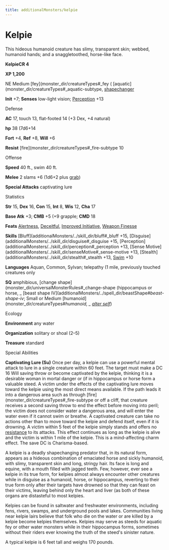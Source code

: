 ```yaml
---
title: additionalMonsters/kelpie
---
```

# Kelpie

This hideous humanoid creature has slimy, transparent skin; webbed, humanoid hands; and a snaggletoothed, horse-like face.

**KelpieCR 4**

**XP 1,200**

NE Medium [fey](monster_dir/creatureTypes#_fey ( [aquatic](monster_dir/creatureTypes#_aquatic-subtype, [shapechanger](monster_dir/creatureTypes#_shapechanger-subtype)

**Init** +7; **Senses** low-light vision; [Perception](additionalMonsters/../skill_dir/perception#_perception) +13

Defense

**AC** 17, touch 13, flat-footed 14 (+3 Dex, +4 natural)

**hp** 38 (7d6+14

**Fort** +4, **Ref** +8, **Will** +6

**Resist** [fire](monster_dir/creatureTypes#_fire-subtype 10

Offense

**Speed** 40 ft., swim 40 ft.

**Melee** 2 slams +6 (1d6+2 plus [grab](monster_dir/universalMonsterRules#_grab))

**Special Attacks** captivating lure

Statistics

**Str** 15, **Dex** 16, **Con** 15, **Int** 8, **Wis** 12, **Cha** 17

**Base Atk** +3; **CMB** +5 (+9 grapple; **CMD** 18

**Feats** [Alertness](additionalMonsters/../feats#_alertness), [Deceitful](additionalMonsters/../feats#_deceitful), [Improved Initiative](additionalMonsters/../feats#_improved-initiative), [Weapon Finesse](additionalMonsters/../feats#_weapon-finesse)

**Skills** [Bluff](additionalMonsters/../skill_dir/bluff#_bluff +15, [Disguise](additionalMonsters/../skill_dir/disguise#_disguise +15, [Perception](additionalMonsters/../skill_dir/perception#_perception +13, [Sense Motive](additionalMonsters/../skill_dir/senseMotive#_sense-motive +13, [Stealth](additionalMonsters/../skill_dir/stealth#_stealth +13, [Swim](additionalMonsters/../skill_dir/swim#_swim) +10

**Languages** Aquan, Common, Sylvan; telepathy (1 mile, previously touched creatures only

**SQ** amphibious, [change shape](monster_dir/universalMonsterRules#_change-shape (hippocampus or horse, _ [beast shape IV](additionalMonsters/../spell_dir/beastShape#_beast-shape-iv_; Small or Medium [humanoid](monster_dir/creatureTypes#_humanoid, _ [alter self](additionalMonsters/../spell_dir/alterSelf#_alter-self)_)

Ecology

**Environment** any water

**Organization** solitary or shoal (2–5)

**Treasure** standard

Special Abilities

**Captivating Lure (Su)** Once per day, a kelpie can use a powerful mental attack to lure in a single creature within 60 feet. The target must make a DC 16 Will saving throw or become captivated by the kelpie, thinking it is a desirable woman in mortal danger or (if in hippocampus or horse form a valuable steed. A victim under the effects of the captivating lure moves toward the kelpie using the most direct means available. If the path leads it into a dangerous area such as through [fire](monster_dir/creatureTypes#_fire-subtype or off a cliff, that creature receives a second saving throw to end the effect before moving into peril; the victim does not consider water a dangerous area, and will enter the water even if it cannot swim or breathe. A captivated creature can take no actions other than to move toward the kelpie and defend itself, even if it is drowning. A victim within 5 feet of the kelpie simply stands and offers no [resistance](monster_dir/universalMonsterRules#_resistance) to its attacks. This effect continues as long as the kelpie is alive and the victim is within 1 mile of the kelpie. This is a mind-affecting charm effect. The save DC is Charisma-based.

A kelpie is a deadly shapechanging predator that, in its natural form, appears as a hideous combination of emaciated horse and sickly humanoid, with slimy, transparent skin and long, stringy hair. Its face is long and equine, with a mouth filled with jagged teeth. Few, however, ever see a kelpie in its true form, for kelpies almost always encounter other creatures while in disguise as a humanoid, horse, or hippocampus, reverting to their true form only after their targets have drowned so that they can feast on their victims, leaving behind only the heart and liver (as both of these organs are distasteful to most kelpies.

Kelpies can be found in saltwater and freshwater environments, including fens, rivers, swamps, and underground pools and lakes. Communities living near kelpie lairs believe that folk who die on the water or are killed by a kelpie become kelpies themselves. Kelpies may serve as steeds for aquatic fey or other water monsters while in their hippocampus forms, sometimes without their riders ever knowing the truth of the steed's sinister nature.

A typical kelpie is 6 feet tall and weighs 170 pounds.

